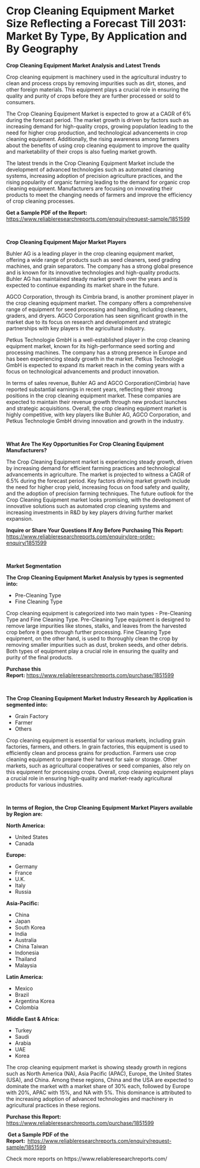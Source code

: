 <p><h1>Crop Cleaning Equipment Market Size Reflecting a Forecast Till 2031: Market By Type, By Application and By Geography</h1></p><p><strong>Crop Cleaning Equipment Market Analysis and Latest Trends</strong></p>
<p><p>Crop cleaning equipment is machinery used in the agricultural industry to clean and process crops by removing impurities such as dirt, stones, and other foreign materials. This equipment plays a crucial role in ensuring the quality and purity of crops before they are further processed or sold to consumers.</p><p>The Crop Cleaning Equipment Market is expected to grow at a CAGR of 6% during the forecast period. The market growth is driven by factors such as increasing demand for high-quality crops, growing population leading to the need for higher crop production, and technological advancements in crop cleaning equipment. Additionally, the rising awareness among farmers about the benefits of using crop cleaning equipment to improve the quality and marketability of their crops is also fueling market growth.</p><p>The latest trends in the Crop Cleaning Equipment Market include the development of advanced technologies such as automated cleaning systems, increasing adoption of precision agriculture practices, and the rising popularity of organic farming leading to the demand for organic crop cleaning equipment. Manufacturers are focusing on innovating their products to meet the changing needs of farmers and improve the efficiency of crop cleaning processes.</p></p>
<p><strong>Get a Sample PDF of the Report:&nbsp;</strong> <a href="https://www.reliableresearchreports.com/enquiry/request-sample/1851599">https://www.reliableresearchreports.com/enquiry/request-sample/1851599</a></p>
<p>&nbsp;</p>
<p><strong>Crop Cleaning Equipment Major Market Players</strong></p>
<p><p>Buhler AG is a leading player in the crop cleaning equipment market, offering a wide range of products such as seed cleaners, seed grading machines, and grain separators. The company has a strong global presence and is known for its innovative technologies and high-quality products. Buhler AG has maintained steady market growth over the years and is expected to continue expanding its market share in the future.</p><p>AGCO Corporation, through its Cimbria brand, is another prominent player in the crop cleaning equipment market. The company offers a comprehensive range of equipment for seed processing and handling, including cleaners, graders, and dryers. AGCO Corporation has seen significant growth in the market due to its focus on research and development and strategic partnerships with key players in the agricultural industry.</p><p>Petkus Technologie GmbH is a well-established player in the crop cleaning equipment market, known for its high-performance seed sorting and processing machines. The company has a strong presence in Europe and has been experiencing steady growth in the market. Petkus Technologie GmbH is expected to expand its market reach in the coming years with a focus on technological advancements and product innovation.</p><p>In terms of sales revenue, Buhler AG and AGCO Corporation(Cimbria) have reported substantial earnings in recent years, reflecting their strong positions in the crop cleaning equipment market. These companies are expected to maintain their revenue growth through new product launches and strategic acquisitions. Overall, the crop cleaning equipment market is highly competitive, with key players like Buhler AG, AGCO Corporation, and Petkus Technologie GmbH driving innovation and growth in the industry.</p></p>
<p>&nbsp;</p>
<p><strong>What Are The Key Opportunities For Crop Cleaning Equipment Manufacturers?</strong></p>
<p><p>The Crop Cleaning Equipment market is experiencing steady growth, driven by increasing demand for efficient farming practices and technological advancements in agriculture. The market is projected to witness a CAGR of 6.5% during the forecast period. Key factors driving market growth include the need for higher crop yield, increasing focus on food safety and quality, and the adoption of precision farming techniques. The future outlook for the Crop Cleaning Equipment market looks promising, with the development of innovative solutions such as automated crop cleaning systems and increasing investments in R&D by key players driving further market expansion.</p></p>
<p><strong>Inquire or Share Your Questions If Any Before Purchasing This Report:</strong> <a href="https://www.reliableresearchreports.com/enquiry/pre-order-enquiry/1851599">https://www.reliableresearchreports.com/enquiry/pre-order-enquiry/1851599</a></p>
<p>&nbsp;</p>
<p><strong>Market Segmentation</strong></p>
<p><strong>The Crop Cleaning Equipment Market Analysis by types is segmented into:</strong></p>
<p><ul><li>Pre-Cleaning Type</li><li>Fine Cleaning Type</li></ul></p>
<p><p>Crop cleaning equipment is categorized into two main types - Pre-Cleaning Type and Fine Cleaning Type. Pre-Cleaning Type equipment is designed to remove large impurities like stones, stalks, and leaves from the harvested crop before it goes through further processing. Fine Cleaning Type equipment, on the other hand, is used to thoroughly clean the crop by removing smaller impurities such as dust, broken seeds, and other debris. Both types of equipment play a crucial role in ensuring the quality and purity of the final products.</p></p>
<p><strong>Purchase this Report:&nbsp;</strong><a href="https://www.reliableresearchreports.com/purchase/1851599">https://www.reliableresearchreports.com/purchase/1851599</a></p>
<p>&nbsp;</p>
<p><strong>The Crop Cleaning Equipment Market Industry Research by Application is segmented into:</strong></p>
<p><ul><li>Grain Factory</li><li>Farmer</li><li>Others</li></ul></p>
<p><p>Crop cleaning equipment is essential for various markets, including grain factories, farmers, and others. In grain factories, this equipment is used to efficiently clean and process grains for production. Farmers use crop cleaning equipment to prepare their harvest for sale or storage. Other markets, such as agricultural cooperatives or seed companies, also rely on this equipment for processing crops. Overall, crop cleaning equipment plays a crucial role in ensuring high-quality and market-ready agricultural products for various industries.</p></p>
<p>&nbsp;</p>
<p><strong>In terms of Region, the Crop Cleaning Equipment Market Players available by Region are:</strong></p>
<p>
    <p> <strong> North America: </strong>
        <ul>
            <li>United States</li>
            <li>Canada</li>
        </ul>
        </p> 
    <p> <strong> Europe: </strong>
        <ul>
            <li>Germany</li>
            <li>France</li>
            <li>U.K.</li>
            <li>Italy</li>
            <li>Russia</li>
        </ul>
        </p> 
    <p> <strong> Asia-Pacific: </strong>
        <ul>
            <li>China</li>
            <li>Japan</li>
            <li>South Korea</li>
            <li>India</li>
            <li>Australia</li>
            <li>China Taiwan</li>
            <li>Indonesia</li>
            <li>Thailand</li>
            <li>Malaysia</li>
        </ul>
        </p> 
    <p> <strong> Latin America: </strong>
        <ul>
            <li>Mexico</li>
            <li>Brazil</li>
            <li>Argentina Korea</li>
            <li>Colombia</li>
        </ul>
        </p> 
    <p> <strong> Middle East & Africa: </strong>
        <ul>
            <li>Turkey</li>
            <li>Saudi</li>
            <li>Arabia</li>
            <li>UAE</li>
            <li>Korea</li>
        </ul>
    </p>
    </p>
<p><p>The crop cleaning equipment market is showing steady growth in regions such as North America (NA), Asia Pacific (APAC), Europe, the United States (USA), and China. Among these regions, China and the USA are expected to dominate the market with a market share of 30% each, followed by Europe with 20%, APAC with 15%, and NA with 5%. This dominance is attributed to the increasing adoption of advanced technologies and machinery in agricultural practices in these regions.</p></p>
<p><strong>Purchase this Report: </strong><a href="https://www.reliableresearchreports.com/purchase/1851599">https://www.reliableresearchreports.com/purchase/1851599</a></p>
<p>&nbsp;<strong>Get a Sample PDF of the Report:&nbsp;&nbsp;</strong><a href="https://www.reliableresearchreports.com/enquiry/request-sample/1851599">https://www.reliableresearchreports.com/enquiry/request-sample/1851599</a></p>
<p><strong></strong></p>
<p>Check more reports on https://www.reliableresearchreports.com/</p>